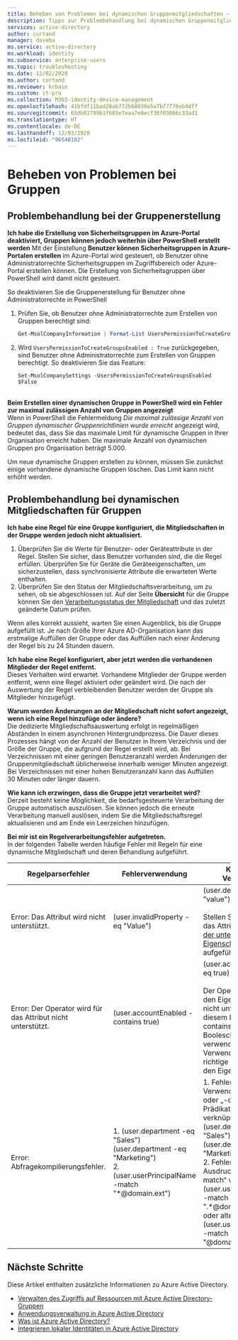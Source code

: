 ```yaml
---
title: Beheben von Problemen bei dynamischen Gruppenmitgliedschaften – Azure AD | Microsoft-Dokumentation
description: Tipps zur Problembehandlung bei dynamischen Gruppenmitgliedschaften in Azure Active Directory
services: active-directory
author: curtand
manager: daveba
ms.service: active-directory
ms.workload: identity
ms.subservice: enterprise-users
ms.topic: troubleshooting
ms.date: 12/02/2020
ms.author: curtand
ms.reviewer: krbain
ms.custom: it-pro
ms.collection: M365-identity-device-management
ms.openlocfilehash: 41bfdf11bad28ab772b68839a5a7bf7776eb4dff
ms.sourcegitcommit: 65db02799b1f685e7eaa7e0ecf38f03866c33ad1
ms.translationtype: HT
ms.contentlocale: de-DE
ms.lasthandoff: 12/03/2020
ms.locfileid: "96548102"
---
```

# <a name="troubleshoot-and-resolve-groups-issues"></a>Beheben von Problemen bei Gruppen

## <a name="troubleshooting-group-creation-issues"></a>Problembehandlung bei der Gruppenerstellung

**Ich habe die Erstellung von Sicherheitsgruppen im Azure-Portal deaktiviert, Gruppen können jedoch weiterhin über PowerShell erstellt werden** Mit der Einstellung **Benutzer können Sicherheitsgruppen in Azure-Portalen erstellen** im Azure-Portal wird gesteuert, ob Benutzer ohne Administratorrechte Sicherheitsgruppen im Zugriffsbereich oder Azure-Portal erstellen können. Die Erstellung von Sicherheitsgruppen über PowerShell wird damit nicht gesteuert.

So deaktivieren Sie die Gruppenerstellung für Benutzer ohne Administratorrechte in PowerShell
1. Prüfen Sie, ob Benutzer ohne Administratorrechte zum Erstellen von Gruppen berechtigt sind:
   

   ```powershell
   Get-MsolCompanyInformation | Format-List UsersPermissionToCreateGroupsEnabled
   ```

  
2. Wird `UsersPermissionToCreateGroupsEnabled : True` zurückgegeben, sind Benutzer ohne Administratorrechte zum Erstellen von Gruppen berechtigt. So deaktivieren Sie das Feature:
  

   ``` 
   Set-MsolCompanySettings -UsersPermissionToCreateGroupsEnabled $False
   ```

<br/>**Beim Erstellen einer dynamischen Gruppe in PowerShell wird ein Fehler zur maximal zulässigen Anzahl von Gruppen angezeigt**<br/>
Wenn in PowerShell die Fehlermeldung _Die maximal zulässige Anzahl von Gruppen dynamischer Gruppenrichtlinien wurde erreicht_ angezeigt wird, bedeutet das, dass Sie das maximale Limit für dynamische Gruppen in Ihrer Organisation erreicht haben. Die maximale Anzahl von dynamischen Gruppen pro Organisation beträgt 5.000.

Um neue dynamische Gruppen erstellen zu können, müssen Sie zunächst einige vorhandene dynamische Gruppen löschen. Das Limit kann nicht erhöht werden.

## <a name="troubleshooting-dynamic-memberships-for-groups"></a>Problembehandlung bei dynamischen Mitgliedschaften für Gruppen

**Ich habe eine Regel für eine Gruppe konfiguriert, die Mitgliedschaften in der Gruppe werden jedoch nicht aktualisiert.**<br/>
1. Überprüfen Sie die Werte für Benutzer- oder Geräteattribute in der Regel. Stellen Sie sicher, dass Benutzer vorhanden sind, die die Regel erfüllen. Überprüfen Sie für Geräte die Geräteeigenschaften, um sicherzustellen, dass synchronisierte Attribute die erwarteten Werte enthalten.<br/>
2. Überprüfen Sie den Status der Mitgliedschaftsverarbeitung, um zu sehen, ob sie abgeschlossen ist. Auf der Seite **Übersicht** für die Gruppe können Sie den [Verarbeitungsstatus der Mitgliedschaft](groups-create-rule.md#check-processing-status-for-a-rule) und das zuletzt geänderte Datum prüfen.

Wenn alles korrekt aussieht, warten Sie einen Augenblick, bis die Gruppe aufgefüllt ist. Je nach Größe Ihrer Azure AD-Organisation kann das erstmalige Auffüllen der Gruppe oder das Auffüllen nach einer Änderung der Regel bis zu 24 Stunden dauern.

**Ich habe eine Regel konfiguriert, aber jetzt werden die vorhandenen Mitglieder der Regel entfernt.**<br/>Dieses Verhalten wird erwartet. Vorhandene Mitglieder der Gruppe werden entfernt, wenn eine Regel aktiviert oder geändert wird. Die nach der Auswertung der Regel verbleibenden Benutzer werden der Gruppe als Mitglieder hinzugefügt.

**Warum werden Änderungen an der Mitgliedschaft nicht sofort angezeigt, wenn ich eine Regel hinzufüge oder ändere?**<br/> Die dedizierte Mitgliedschaftsauswertung erfolgt in regelmäßigen Abständen in einem asynchronen Hintergrundprozess. Die Dauer dieses Prozesses hängt von der Anzahl der Benutzer in Ihrem Verzeichnis und der Größe der Gruppe, die aufgrund der Regel erstellt wird, ab. Bei Verzeichnissen mit einer geringen Benutzeranzahl werden Änderungen der Gruppenmitgliedschaft üblicherweise innerhalb weniger Minuten angezeigt. Bei Verzeichnissen mit einer hohen Benutzeranzahl kann das Auffüllen 30 Minuten oder länger dauern.

**Wie kann ich erzwingen, dass die Gruppe jetzt verarbeitet wird?**<br/>
Derzeit besteht keine Möglichkeit, die bedarfsgesteuerte Verarbeitung der Gruppe automatisch auszulösen. Sie können jedoch die erneute Verarbeitung manuell auslösen, indem Sie die Mitgliedschaftsregel aktualisieren und am Ende ein Leerzeichen hinzufügen.  

**Bei mir ist ein Regelverarbeitungsfehler aufgetreten.**<br/>In der folgenden Tabelle werden häufige Fehler mit Regeln für eine dynamische Mitgliedschaft und deren Behandlung aufgeführt.

| Regelparserfehler | Fehlerverwendung | Korrigierte Verwendung |
| --- | --- | --- |
| Error: Das Attribut wird nicht unterstützt. |(user.invalidProperty -eq "Value") |(user.department -eq "value")<br/><br/>Stellen Sie sicher, dass das Attribut in der [Liste der unterstützten Eigenschaften](groups-dynamic-membership.md#supported-properties) aufgeführt wird. |
| Error: Der Operator wird für das Attribut nicht unterstützt. |(user.accountEnabled -contains true) |(user.accountEnabled -eq true)<br/><br/>Der Operator wird für den Eigenschaftentyp nicht unterstützt (in diesem Beispiel kann „-contains“ nicht für den Booleschen Typ verwendet werden). Verwenden Sie die richtige Operatoren für den Eigenschaftentyp. |
| Error: Abfragekompilierungsfehler. | 1. (user.department -eq "Sales") (user.department -eq "Marketing")<br>2. (user.userPrincipalName -match "*@domain.ext") | 1. Fehlender Operator. Verwenden Sie „-and“ oder „-or“, um zwei Prädikate zu verknüpfen.<br>(user.department -eq "Sales") -or (user.department -eq "Marketing")<br>2. Fehler im regulären Ausdruck, der mit „-match“ verwendet wird<br>(user.userPrincipalName -match ".*@domain.ext")<br>oder alternativ: (user.userPrincipalName -match "@domain.ext$") |

## <a name="next-steps"></a>Nächste Schritte

Diese Artikel enthalten zusätzliche Informationen zu Azure Active Directory.

* [Verwalten des Zugriffs auf Ressourcen mit Azure Active Directory-Gruppen](../fundamentals/active-directory-manage-groups.md)
* [Anwendungsverwaltung in Azure Active Directory](../manage-apps/what-is-application-management.md)
* [Was ist Azure Active Directory?](../fundamentals/active-directory-whatis.md)
* [Integrieren lokaler Identitäten in Azure Active Directory](../hybrid/whatis-hybrid-identity.md)